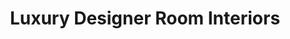 ---
title: "Luxury Designer Room Interiors"
url: /brighouse/luxury-designer-room-interiors/
shop: furniture
---